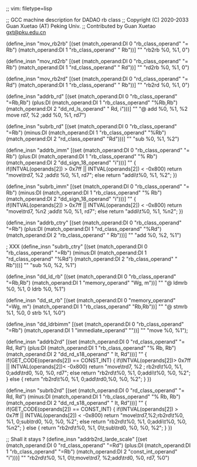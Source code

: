 ;; vim: filetype=lisp

;; GCC machine description for DADAO rb class
;; Copyright (C) 2020-2033 Guan Xuetao (AT) Peking Univ.
;; Contributed by Guan Xuetao <gxt@pku.edu.cn>

(define_insn "mov_rb2rb"
  [(set (match_operand:DI 0 "rb_class_operand" "= Rb")
        (match_operand:DI 1 "rb_class_operand" "  Rb"))]
	""
	"rb2rb	%0, %1, 0")

(define_insn "mov_rd2rb"
  [(set (match_operand:DI 0 "rb_class_operand" "= Rb")
        (match_operand:DI 1 "rd_class_operand" "  Rd"))]
	""
	"rd2rb	%0, %1, 0")

(define_insn "mov_rb2rd"
  [(set (match_operand:DI 0 "rd_class_operand" "= Rd")
        (match_operand:DI 1 "rb_class_operand" "  Rb"))]
	""
	"rb2rd	%0, %1, 0")

(define_insn "addrb_rd"
  [(set      (match_operand:DI 0 "rb_class_operand" "=Rb,Rb")
    (plus:DI (match_operand:DI 1 "rb_class_operand" "%Rb,Rb")
             (match_operand:DI 2 "dd_rd_ls_operand" " Rd, i")))]
	""
	"@
	add	%0, %1, %2
	move	rd7, %2	\;add	%0, %1, rd7")

(define_insn "subrb_rd"
  [(set      (match_operand:DI 0 "rb_class_operand" "=Rb")
   (minus:DI (match_operand:DI 1 "rb_class_operand" "%Rb")
             (match_operand:DI 2 "rd_class_operand" "Rd")))]
	""
	"sub	%0, %1, %2")

(define_insn "addrb_imm"
  [(set       (match_operand:DI 0 "rb_class_operand"  "= Rb")
     (plus:DI (match_operand:DI 1 "rb_class_operand"  "% Rb")
              (match_operand:DI 2 "dd_sign_18_operand"   "i")))]
  	""
	{
        if(INTVAL(operands[2]) > 0x7ff || INTVAL(operands[2]) < -0x800)
                return "move\trd7, %2 \;add\t %0, %1, rd7";
        else
                return "addi\t%0, %1, %2";
	})

(define_insn "subrb_imm"
  [(set       (match_operand:DI 0 "rb_class_operand"  "= Rb")
    (minus:DI (match_operand:DI 1 "rb_class_operand"  "% Rb")
              (match_operand:DI 2 "dd_sign_18_operand"   "i")))]
  	""
	{
        if(INTVAL(operands[2]) > 0x7ff || INTVAL(operands[2]) < -0x800)
                return "move\trd7, %n2 \;add\t %0, %1, rd7";
        else
                return "addi\t%0, %1, %n2";
        })


(define_insn "addrb_ctry"
  [(set      (match_operand:DI 0 "rb_class_operand"  "=Rb")
    (plus:DI (match_operand:DI 1 "rd_class_operand"  "%Rd")
             (match_operand:DI 2 "rb_class_operand"  " Rb")))]
	""
	"add	%0, %2, %1")

; XXX
(define_insn "subrb_ctry"
  [(set      (match_operand:DI 0 "rb_class_operand"  "=Rb")
   (minus:DI (match_operand:DI 1 "rd_class_operand"  "%Rd")
             (match_operand:DI 2 "rb_class_operand"  " Rb")))]
	""
	"sub	%0, %2, %1")

(define_insn "dd_ld_rb"
  [(set (match_operand:DI 0 "rb_class_operand" "=Rb,Rb")
        (match_operand:DI 1 "memory_operand"    "Wg, m"))]
	""
	"@
	ldmrb	%0, %1, 0
	ldrb	%0, %1")

(define_insn "dd_st_rb"
  [(set (match_operand:DI 0 "memory_operand"  "=Wg, m")
        (match_operand:DI 1 "rb_class_operand" "Rb,Rb"))]
	""
	"@
	stmrb	%1, %0, 0
	strb	%1, %0")

(define_insn "dd_ldrbimm"
  [(set (match_operand:DI 0 "rb_class_operand" "=Rb")
        (match_operand:DI 1 "immediate_operand" ""))]
	""
	"move	%0, %1");

(define_insn "addrb2rd"
  [(set      (match_operand:DI 0 "rd_class_operand"  "= Rd, Rd")
    (plus:DI (match_operand:DI 1 "rb_class_operand"  "% Rb, Rb")
	     (match_operand:DI 2 "dd_rd_s18_operand" "  It, Rd")))]
	""
        {
          if(GET_CODE(operands[2]) == CONST_INT)
          {
                if(INTVAL(operands[2])> 0x7ff || INTVAL(operands[2])< -0x800)
                return "move\trd7, %2 \; rb2rd\t%0, %1, 0\;add\trd0, %0, %0, rd7";
                else
                return "rb2rd\t%0, %1, 0\;addi\t%0, %0, %2";
          }
          else
          {
                return "rb2rd\t%0, %1, 0\;add\trd0,%0, %0, %2";
          }
        })



(define_insn "subrb2rd"
  [(set      (match_operand:DI 0 "rd_class_operand"  "= Rd, Rd")
   (minus:DI (match_operand:DI 1 "rb_class_operand"  "% Rb, Rb")
	     (match_operand:DI 2 "dd_rd_s18_operand" "  It, Rd")))]
	""
        {
          if(GET_CODE(operands[2]) == CONST_INT)
          {
                if(INTVAL(operands[2]) > 0x7ff || INTVAL(operands[2]) < -0x800)
                return "move\trd7,%2\;rb2rd\t%0, %1, 0\;sub\trd0, %0, %0, %2";
                else
                return "rb2rd\t%0, %1, 0\;addi\t%0, %0, %n2";
          }
          else
          {
                return "rb2rd\t%0, %1, 0\t\;sub\trd0, %0, %0, %2";
          }
        })



;; Shall it stays ?
(define_insn "addrb2rd_larde_scale"
  [(set      (match_operand:DI 0 "rd_class_operand" "=Rd")
    (plus:DI (match_operand:DI 1 "rb_class_operand" "=Rb")
             (match_operand:DI 2 "const_int_operand"  "i")))]
	""
	"rb2rd\t%0, %1, 0\t\;move\trd7, %2\;add\trd0, %0, rd7, %0")
